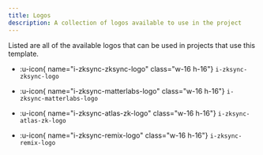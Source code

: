 ```yaml
---
title: Logos
description: A collection of logos available to use in the project
---
```


Listed are all of the available logos that can be used in projects that use this template.

- :u-icon{ name="i-zksync-zksync-logo" class="w-16 h-16"}
  `i-zksync-zksync-logo`

- :u-icon{ name="i-zksync-matterlabs-logo" class="w-16 h-16"}
  `i-zksync-matterlabs-logo`

- :u-icon{ name="i-zksync-atlas-zk-logo" class="w-16 h-16"}
  `i-zksync-atlas-zk-logo`

- :u-icon{ name="i-zksync-remix-logo" class="w-16 h-16"}
  `i-zksync-remix-logo`
